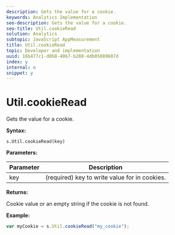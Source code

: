 ```yaml
---
description: Gets the value for a cookie.
keywords: Analytics Implementation
seo-description: Gets the value for a cookie.
seo-title: Util.cookieRead
solution: Analytics
subtopic: JavaScript AppMeasurement
title: Util.cookieRead
topic: Developer and implementation
uuid: 16b477c1-d8b8-4067-b288-4db05089607d
index: y
internal: n
snippet: y
---
```


# Util.cookieRead

Gets the value for a cookie.

 **Syntax:**

```
s.Util.cookieRead(key)
```

**Parameters:** 

|  Parameter  | Description  |
|---|---|
|  key  | (required) key to write value for in cookies.  |

**Returns:**

Cookie value or an empty string if the cookie is not found.

**Example:**

```js
var myCookie = s.Util.cookieRead("my_cookie");
```

